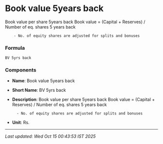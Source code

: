 # Book value 5years back
Book value per share 5years back
        Book value = (Capital + Reserves) / Number of eq. shares 5 years back

        - No. of equity shares are adjusted for splits and bonuses

### Formula
```text
BV 5yrs back
```


### Components
- **Name**: Book value 5years back
- **Short Name**: BV 5yrs back
- **Description**: Book value per share 5years back
        Book value = (Capital + Reserves) / Number of eq. shares 5 years back

        - No. of equity shares are adjusted for splits and bonuses
- **Unit**: Rs.

---
*Last updated: Wed Oct 15 00:43:53 IST 2025*
